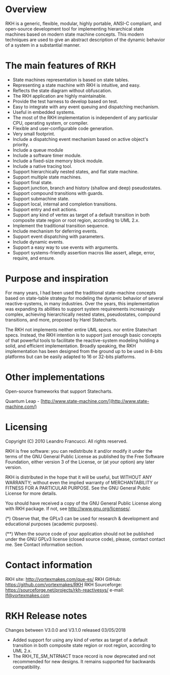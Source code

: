 Overview
========

RKH is a generic, flexible, modular, highly portable, ANSI-C compliant, 
and open-source development tool for implementing hierarchical 
state machines based on modern state machine concepts. This modern 
techniques are used to give an abstract description of the dynamic 
behavior of a system in a substantial manner.

The main features of RKH
========================

- State machines representation is based on state tables.
- Representing a state machine with RKH is intuitive, and easy.
- Reflects the state diagram without obfuscation.
- The RKH application are highly maintainable.
- Provide the test harness to develop based on test.
- Easy to integrate with any event queuing and dispatching mechanism.
- Useful in embedded systems.
- The most of the RKH implementation is independent of any particular CPU, 
  operating system, or compiler.
- Flexible and user-configurable code generation.
- Very small footprint.
- Include a dispatching event mechanism based on active object's priority.
- Include a queue module
- Include a software timer module.
- Include a fixed-size memory block module.
- Include a native tracing tool.
- Support hierarchically nested states, and flat state machine.
- Support multiple state machines.
- Support final state.
- Support junction, branch and history (shallow and deep) pseudostates.
- Support compound transitions with guards.
- Support submachine state.
- Support local, internal and completion transitions.
- Support entry and exit actions.
- Support any kind of vertex as target of a default transition 
  in both composite state region or root region, according to UML 2.x.
- Implement the traditional transition sequence.
- Include mechanism for deferring events.
- Support event dispatching with parameters.
- Include dynamic events.
- Support a easy way to use events with arguments.
- Support systems-friendly assertion macros like assert, allege, error, 
require, and ensure.

Purpose and inspiration
=======================

For many years, I had been used the traditional state-machine concepts 
based on state-table strategy for modeling the dynamic behavior of several 
reactive-systems, in many industries. Over the years, this implementation 
was expanding its abilities to support system requirements increasingly 
complex, achieving hierarchically nested states, pseudostates, compound 
transitions, and more, proposed by Harel Statecharts.

The RKH not implements neither entire UML specs. nor entire Statechart 
specs. Instead, the RKH intention is to support just enough basic concepts 
of that powerful tools to facilitate the reactive-system modeling holding 
a solid, and efficient implementation. Broadly speaking, the RKH 
implementation has been designed from the ground up to be used in 8-bits 
platforms but can be easily adapted to 16 or 32-bits platforms.

Other implementations
=====================

Open-source frameworks that support Statecharts.

Quantum Leap - [http://www.state-machine.com/](http://www.state-machine.com/)

Licensing
=========

Copyright (C) 2010 Leandro Francucci. All rights reserved.

RKH is free software: you can redistribute it and/or modify it under the terms 
of the GNU General Public License as published by the Free Software 
Foundation, either version 3 of the License, or (at your option) any later 
version.

RKH is distributed in the hope that it will be useful, but WITHOUT ANY 
WARRANTY; without even the implied warranty of MERCHANTABILITY or FITNESS FOR 
A PARTICULAR PURPOSE. See the GNU General Public License for more details.

You should have received a copy of the GNU General Public License along with 
RKH package. If not, see <http://www.gnu.org/licenses/>.

(*)  Observe that, the GPLv3 can be used for research & development and 
     educational purposes (academic purposes).

(**) When the source code of your application should not be published under 
     the GNU GPLv3 license (closed source code), please, contact contact me. 
     See Contact information section.

Contact information
===================

RKH site: http://vortexmakes.com/que-es/
RKH GitHub: https://github.com/vortexmakes/RKH
RKH Sourceforge: https://sourceforge.net/projects/rkh-reactivesys/
e-mail: lf@vortexmakes.com

RKH Release notes
=================

Changes between V3.0.0 and V3.1.0 released 03/05/2018

- Added support for using any kind of vertex as target of a default transition 
  in both composite state region or root region, according to UML 2.x.
- The RKH_TE_SM_NTRNACT trace record is now deprecated and not recommended 
  for new designs. It remains supported for backwards compatibility.

